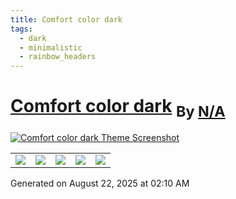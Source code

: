 ```yaml
---
title: Comfort color dark
tags:
  - dark
  - minimalistic
  - rainbow_headers
---
```

<div style="theme_page_template_version_1"> </div>

<h1>
    <a href="obsidian-ezs/obsidian-comfort-color-dark">Comfort color dark</a>
    <sub>By <a href="https://github.com/N/A">N/A</a></sub>
</h1>

[![Comfort color dark Theme Screenshot](screencap.png)](obsidian-ezs/obsidian-comfort-color-dark)


<div class="inforow">
    <table>
        <tbody>
            <tr>
                <td><img src="https://img.shields.io/github/stars/?color=573E7A&amp;logo=github&amp;style=for-the-badge"></td>
                <td><img src="https://img.shields.io/github/issues/?color=573E7A&amp;logo=github&amp;style=for-the-badge"></td>
                <td><img src="https://img.shields.io/github/issues-pr/?color=573E7A&amp;logo=github&amp;style=for-the-badge"></td>
                <td><img src="https://img.shields.io/badge/Created%20on-Unknown-blue?color=573E7A&amp;logo=github&amp;style=for-the-badge"></td>
                <td><img src="https://img.shields.io/github/last-commit/?color=573E7A&amp;label=last%20update&amp;logo=github&amp;style=for-the-badge"></td>
            </tr>
        </tbody>
    </table>
</div>

Generated on August 22, 2025 at 02:10 AM
